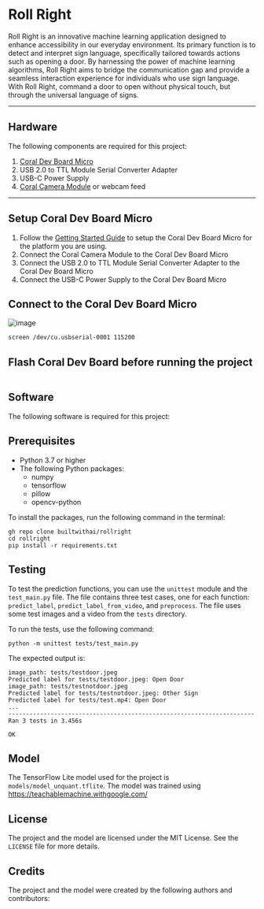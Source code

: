 # Roll Right
Roll Right is an innovative machine learning application designed to enhance accessibility in our everyday environment. Its primary function is to detect and interpret sign language, specifically tailored towards actions such as opening a door. By harnessing the power of machine learning algorithms, Roll Right aims to bridge the communication gap and provide a seamless interaction experience for individuals who use sign language. With Roll Right, command a door to open without physical touch, but through the universal language of signs.

---
## Hardware
The following components are required for this project:
1. [Coral Dev Board Micro](https://coral.ai/docs/dev-board-micro/get-started/)
2. USB 2.0 to TTL Module Serial Converter Adapter
3. USB-C Power Supply
4. [Coral Camera Module](https://coral.ai/docs/camera/datasheet) or webcam feed
---

## Setup Coral Dev Board Micro
1. Follow the [Getting Started Guide](https://coral.ai/docs/dev-board-micro/get-started/) to setup the Coral Dev Board Micro for the platform you are using.
2. Connect the Coral Camera Module to the Coral Dev Board Micro
3. Connect the USB 2.0 to TTL Module Serial Converter Adapter to the Coral Dev Board Micro
4. Connect the USB-C Power Supply to the Coral Dev Board Micro

## Connect to the Coral Dev Board Micro
![image](https://github.com/builtwithai/rollright/assets/10250297/271d2038-2202-4b00-a4cc-a560bd3cb9d6)

```bash
screen /dev/cu.usbserial-0001 115200
```

## Flash Coral Dev Board before running the project
```bash

```

## Software
The following software is required for this project:

## Prerequisites
* Python 3.7 or higher
* The following Python packages:
  * numpy
  * tensorflow
  * pillow
  * opencv-python




To install the packages, run the following command in the terminal:

```
gh repo clone builtwithai/rollright
cd rollright
pip install -r requirements.txt
```


## Testing
To test the prediction functions, you can use the `unittest` module and the `test_main.py` file. The file contains three test cases, one for each function: `predict_label`, `predict_label_from_video`, and `preprocess`. The file uses some test images and a video from the `tests` directory.

To run the tests, use the following command:

```
python -m unittest tests/test_main.py
```

The expected output is:

```
image_path: tests/testdoor.jpeg
Predicted label for tests/testdoor.jpeg: Open Door
image_path: tests/testnotdoor.jpeg
Predicted label for tests/testnotdoor.jpeg: Other Sign
Predicted label for tests/test.mp4: Open Door
...
----------------------------------------------------------------------
Ran 3 tests in 3.456s

OK
```

## Model
The TensorFlow Lite model used for the project is `models/model_unquant.tflite`. The model was trained using https://teachablemachine.withgoogle.com/


## License
The project and the model are licensed under the MIT License. See the `LICENSE` file for more details.

## Credits
The project and the model were created by the following authors and contributors:

